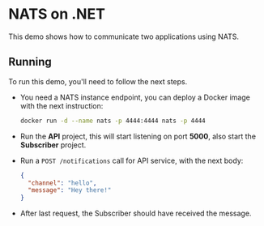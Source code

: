 # NATS on .NET

This demo shows how to communicate two applications using NATS.

## Running

To run this demo, you'll need to follow the next steps.

- You need a NATS instance endpoint, you can deploy a Docker image with the next instruction:

  ```bash
  docker run -d --name nats -p 4444:4444 nats -p 4444
  ```

- Run the **API** project, this will start listening on port **5000**, also start the **Subscriber** project.

- Run a `POST /notifications` call for API service, with the next body:

  ```json
  {
    "channel": "hello",
    "message": "Hey there!"
  }
  ```
- After last request, the Subscriber should have received the message.